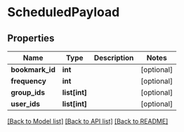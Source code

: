 # ScheduledPayload

## Properties

Name | Type | Description | Notes
------------ | ------------- | ------------- | -------------
**bookmark_id** | **int** |  | [optional] 
**frequency** | **int** |  | [optional] 
**group_ids** | **list[int]** |  | [optional] 
**user_ids** | **list[int]** |  | [optional] 

[[Back to Model list]](../README.md#documentation-for-models) [[Back to API list]](../README.md#documentation-for-api-endpoints) [[Back to README]](../README.md)


